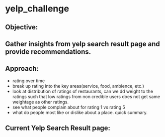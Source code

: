 # yelp_challenge

## Objective:
Gather insights from yelp search result page and provide recommendations. 
----------------------------------------------------------
## Approach:
 -   rating over time
 -   break up rating into the key areas(service, food, ambience, etc.)
 -   look at distribution of ratings of restaurants, can we dd weight to the ratings such that low ratings from non credible users does not get same weightage as other ratings.
 -   see what people complain about for rating 1 vs rating 5
 -  what do people most like or dislike about a place. quick summary.

## Current Yelp Search Result page:

